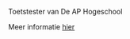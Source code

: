 Toetstester van De AP Hogeschool

Meer informatie [hier](https://learning.ap.be/mod/book/view.php?id=143738&chapterid=5043)
